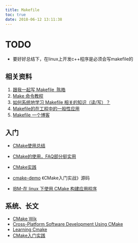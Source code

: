 ```yaml
---
title: Makefile
toc: true
date: 2018-06-12 13:11:38
---
```


# TODO


  * 要好好总结下，在linux上开发c++程序是必须会写makefile的



























## 相关资料

1. [跟我一起写 Makefile  陈皓](http://scc.qibebt.cas.cn/docs/linux/base/%B8%FA%CE%D2%D2%BB%C6%F0%D0%B4Makefile-%B3%C2%F0%A9.pdf)
2. [Make 命令教程](http://www.ruanyifeng.com/blog/2015/02/make.html)
3. [如何系统地学习 Makefile 相关的知识（读/写）？](https://www.zhihu.com/question/23792247)
4. [Makefile的在工程中的一般性应用](https://www.jianshu.com/p/bbb50240d50c)
5. [Makefile 一个博客](http://www.hahack.com/wiki/tools-makefile.html)



## 入门

- [CMake使用总结](http://blog.atime.me/note/cmake.html)
- [CMake的使用，FAQ部分挺实用](http://blog.csdn.net/netnote/article/details/4051620)
- [CMake实践](http://sewm.pku.edu.cn/src/paradise/reference/CMake%20Practice.pdf)
- [cmake-demo](https://github.com/wzpan/cmake-demo) 《CMake入门实战》源码	

- [IBM-在 linux 下使用 CMake 构建应用程序](https://www.ibm.com/developerworks/cn/linux/l-cn-cmake/)



## 系统、长文

- [CMake Wik](https://cmake.org/Wiki/CMake#Primary_Resources_-_Look_here_first.21)
- [Cross-Platform Software Development Using CMake](http://www.linuxjournal.com/article/6700?page=0,0)
- [Learning Cmake](http://www.elpauer.org/stuff/learning_cmake.pdf)
- [CMake入门实践](http://hahack.com/codes/cmake/)

